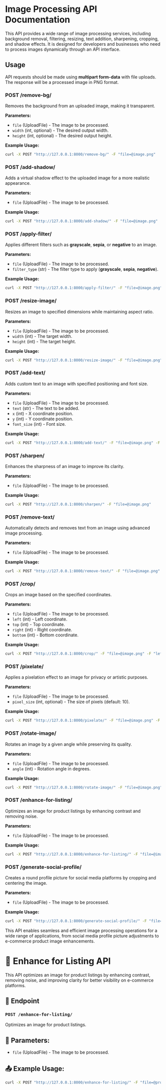 # Image Processing API Documentation

This API provides a wide range of image processing services, including background removal, filtering, resizing, text addition, sharpening, cropping, and shadow effects. It is designed for developers and businesses who need to process images dynamically through an API interface.

## Usage
API requests should be made using **multipart form-data** with file uploads. The response will be a processed image in PNG format.

### POST /remove-bg/
Removes the background from an uploaded image, making it transparent.

**Parameters:**
- `file` (UploadFile) - The image to be processed.
- `width` (int, optional) - The desired output width.
- `height` (int, optional) - The desired output height.

**Example Usage:**
```sh
curl -X POST "http://127.0.0.1:8000/remove-bg/" -F "file=@image.png"
```

### POST /add-shadow/
Adds a virtual shadow effect to the uploaded image for a more realistic appearance.

**Parameters:**
- `file` (UploadFile) - The image to be processed.

**Example Usage:**
```sh
curl -X POST "http://127.0.0.1:8000/add-shadow/" -F "file=@image.png"
```

### POST /apply-filter/
Applies different filters such as **grayscale**, **sepia**, or **negative** to an image.

**Parameters:**
- `file` (UploadFile) - The image to be processed.
- `filter_type` (str) - The filter type to apply (**grayscale**, **sepia**, **negative**).

**Example Usage:**
```sh
curl -X POST "http://127.0.0.1:8000/apply-filter/" -F "file=@image.png" -F "filter_type=grayscale"
```

### POST /resize-image/
Resizes an image to specified dimensions while maintaining aspect ratio.

**Parameters:**
- `file` (UploadFile) - The image to be processed.
- `width` (int) - The target width.
- `height` (int) - The target height.

**Example Usage:**
```sh
curl -X POST "http://127.0.0.1:8000/resize-image/" -F "file=@image.png" -F "width=500" -F "height=500"
```

### POST /add-text/
Adds custom text to an image with specified positioning and font size.

**Parameters:**
- `file` (UploadFile) - The image to be processed.
- `text` (str) - The text to be added.
- `x` (int) - X coordinate position.
- `y` (int) - Y coordinate position.
- `font_size` (int) - Font size.

**Example Usage:**
```sh
curl -X POST "http://127.0.0.1:8000/add-text/" -F "file=@image.png" -F "text=Hello" -F "x=50" -F "y=50" -F "font_size=30"
```

### POST /sharpen/
Enhances the sharpness of an image to improve its clarity.

**Parameters:**
- `file` (UploadFile) - The image to be processed.

**Example Usage:**
```sh
curl -X POST "http://127.0.0.1:8000/sharpen/" -F "file=@image.png"
```

### POST /remove-text/
Automatically detects and removes text from an image using advanced image processing.

**Parameters:**
- `file` (UploadFile) - The image to be processed.

**Example Usage:**
```sh
curl -X POST "http://127.0.0.1:8000/remove-text/" -F "file=@image.png"
```

### POST /crop/
Crops an image based on the specified coordinates.

**Parameters:**
- `file` (UploadFile) - The image to be processed.
- `left` (int) - Left coordinate.
- `top` (int) - Top coordinate.
- `right` (int) - Right coordinate.
- `bottom` (int) - Bottom coordinate.

**Example Usage:**
```sh
curl -X POST "http://127.0.0.1:8000/crop/" -F "file=@image.png" -F "left=10" -F "top=20" -F "right=100" -F "bottom=200"
```

### POST /pixelate/
Applies a pixelation effect to an image for privacy or artistic purposes.

**Parameters:**
- `file` (UploadFile) - The image to be processed.
- `pixel_size` (int, optional) - The size of pixels (default: 10).

**Example Usage:**
```sh
curl -X POST "http://127.0.0.1:8000/pixelate/" -F "file=@image.png" -F "pixel_size=20"
```

### POST /rotate-image/
Rotates an image by a given angle while preserving its quality.

**Parameters:**
- `file` (UploadFile) - The image to be processed.
- `angle` (int) - Rotation angle in degrees.

**Example Usage:**
```sh
curl -X POST "http://127.0.0.1:8000/rotate-image/" -F "file=@image.png" -F "angle=90"
```

### POST /enhance-for-listing/
Optimizes an image for product listings by enhancing contrast and removing noise.

**Parameters:**
- `file` (UploadFile) - The image to be processed.

**Example Usage:**
```sh
curl -X POST "http://127.0.0.1:8000/enhance-for-listing/" -F "file=@image.png"
```

### POST /generate-social-profile/
Creates a round profile picture for social media platforms by cropping and centering the image.

**Parameters:**
- `file` (UploadFile) - The image to be processed.

**Example Usage:**
```sh
curl -X POST "http://127.0.0.1:8000/generate-social-profile/" -F "file=@image.png"
```

This API enables seamless and efficient image processing operations for a wide range of applications, from social media profile picture adjustments to e-commerce product image enhancements.

# 🏪 Enhance for Listing API

This API optimizes an image for product listings by enhancing contrast, removing noise, and improving clarity for better visibility on e-commerce platforms.

## 📌 Endpoint
### `POST /enhance-for-listing/`
Optimizes an image for product listings.

## 🔹 Parameters:
- `file` (UploadFile) - The image to be processed.

## 📤 Example Usage:
```sh
curl -X POST "http://127.0.0.1:8000/enhance-for-listing/" -F "file=@product_image.png"
